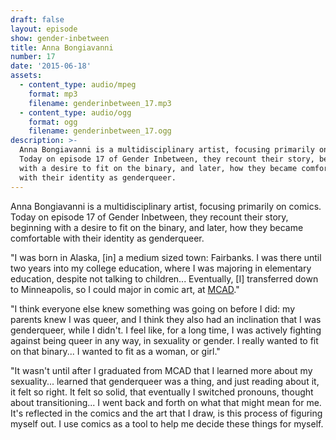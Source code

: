 ```yaml
---
draft: false
layout: episode
show: gender-inbetween
title: Anna Bongiavanni
number: 17
date: '2015-06-18'
assets:
  - content_type: audio/mpeg
    format: mp3
    filename: genderinbetween_17.mp3
  - content_type: audio/ogg
    format: ogg
    filename: genderinbetween_17.ogg
description: >-
  Anna Bongiavanni is a multidisciplinary artist, focusing primarily on comics.
  Today on episode 17 of Gender Inbetween, they recount their story, beginning
  with a desire to fit on the binary, and later, how they became comfortable
  with their identity as genderqueer.
---
```

Anna Bongiavanni is a multidisciplinary artist, focusing primarily on comics. Today on episode 17 of Gender Inbetween, they recount their story, beginning with a desire to fit on the binary, and later, how they became comfortable with their identity as genderqueer.

"I was born in Alaska, [in] a medium sized town: Fairbanks. I was there until two years into my college education, where I was majoring in elementary education, despite not talking to children... Eventually, [I] transferred down to Minneapolis, so I could major in comic art, at [MCAD](http://mcad.edu)."

"I think everyone else knew something was going on before I did: my parents knew I was queer, and I think they also had an inclination that I was genderqueer, while I didn't. I feel like, for a long time, I was actively fighting against being queer in any way, in sexuality or gender. I really wanted to fit on that binary... I wanted to fit as a woman, or girl."

"It wasn't until after I graduated from MCAD that I learned more about my sexuality... learned that genderqueer was a thing, and just reading about it, it felt so right. It felt so solid, that eventually I switched pronouns, thought about transitioning... I went back and forth on what that might mean for me. It's reflected in the comics and the art that I draw, is this process of figuring myself out. I use comics as a tool to help me decide these things for myself.